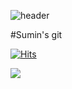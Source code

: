 ![header](https://capsule-render.vercel.app/api?type=wave&color=auto&height=300&section=header&text=SUMIN'S%20GITHUB&fontSize=90)

#Sumin's git

[![Hits](https://hits.seeyoufarm.com/api/count/incr/badge.svg?tab=readme-ov-file&url=https%3A%2F%2Fgithub.com%2Fsumin1012%2Fsuminprofile&count_bg=%2379C83D&title_bg=%23555555&icon=&icon_color=%23F8E854&title=SUMIN%27S+GITHUB&edge_flat=false)](https://hits.seeyoufarm.com)


<a href="https://mail.google.com/mail" target="_blank"><img src="https://img.shields.io/badge/gmail-EA4335?style=flat-square&logo=gmail&logoColor=white"/></a>

